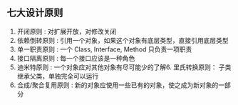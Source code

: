## 七大设计原则
1. 开闭原则 : 对扩展开放，对修改关闭
2. 依赖倒转原则 : 引用一个对象，如果这个对象有底层类型，直接引用底层类型
3. 单一职责原则 : 一个 Class, Interface, Method 只负责一项职责
4. 接口隔离原则 : 每一个接口应该是一种角色
5. 迪米特原则 : 一个对象应对其他对象有尽可能少的了解6. 里氏转换原则： 子类继承父类，单独完全可以运行
7. 合成/聚合复用原则 : 新的对象应使用一些已有的对象，使之成为新对象的一部分
